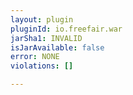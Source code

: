 ```yaml
---
layout: plugin
pluginId: io.freefair.war
jarSha1: INVALID
isJarAvailable: false
error: NONE
violations: []

---
```

